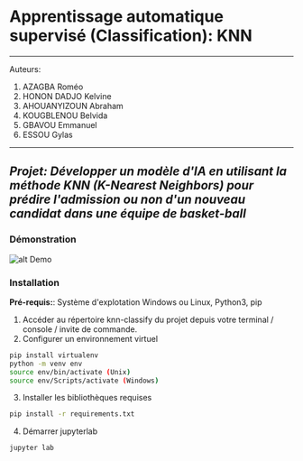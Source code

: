# Apprentissage automatique supervisé (Classification): KNN

---

Auteurs:

1. AZAGBA Roméo
2. HONON DADJO Kelvine
3. AHOUANYIZOUN Abraham
4. KOUGBLENOU Belvida
5. GBAVOU Emmanuel
6. ESSOU Gylas

---

## _Projet: Développer un modèle d'IA en utilisant la méthode KNN (K-Nearest Neighbors) pour prédire l'admission ou non d'un nouveau candidat dans une équipe de basket-ball_

### Démonstration

![alt Demo](.ipynb_checkpoints/KNN.gif)

### Installation

**Pré-requis:**: Système d'explotation Windows ou Linux, Python3, pip

1. Accéder au répertoire knn-classify du projet depuis votre terminal / console / invite de commande.
2. Configurer un environnement virtuel

```bash
pip install virtualenv
python -m venv env
source env/bin/activate (Unix)
source env/Scripts/activate (Windows)
```

3. Installer les bibliothèques requises

```bash
pip install -r requirements.txt
```

4. Démarrer jupyterlab

```bash
jupyter lab
```

